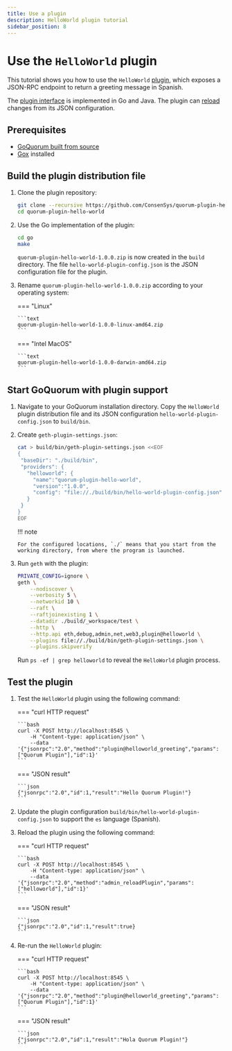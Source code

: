 ```yaml
---
title: Use a plugin
description: HelloWorld plugin tutorial
sidebar_position: 8
---
```


# Use the `HelloWorld` plugin

This tutorial shows you how to use the `HelloWorld` [plugin](../concepts/plugins.md), which exposes a JSON-RPC endpoint to return a greeting message in Spanish.

The [plugin interface](https://github.com/ConsenSys/quorum-plugin-definitions/blob/master/helloworld.proto) is implemented in Go and Java. The plugin can [reload](../concepts/plugins.md#plugin-reloading) changes from its JSON configuration.

## Prerequisites

- [GoQuorum built from source](../deploy/install/binaries.md#goquorum)
- [Gox](https://github.com/mitchellh/gox) installed

## Build the plugin distribution file

1.  Clone the plugin repository:

    ```bash
    git clone --recursive https://github.com/ConsenSys/quorum-plugin-hello-world.git
    cd quorum-plugin-hello-world
    ```

1.  Use the Go implementation of the plugin:

    ```bash
    cd go
    make
    ```

    `quorum-plugin-hello-world-1.0.0.zip` is now created in the `build` directory. The file `hello-world-plugin-config.json` is the JSON configuration file for the plugin.

1.  Rename `quorum-plugin-hello-world-1.0.0.zip` according to your operating system:

    === "Linux"

        ```text
        quorum-plugin-hello-world-1.0.0-linux-amd64.zip
        ```

    === "Intel MacOS"

        ```text
        quorum-plugin-hello-world-1.0.0-darwin-amd64.zip
        ```

## Start GoQuorum with plugin support

1.  Navigate to your GoQuorum installation directory. Copy the `HelloWorld` plugin distribution file and its JSON configuration `hello-world-plugin-config.json` to `build/bin`.

1.  Create `geth-plugin-settings.json`:

    ```bash
    cat > build/bin/geth-plugin-settings.json <<EOF
    {
     "baseDir": "./build/bin",
     "providers": {
       "helloworld": {
         "name":"quorum-plugin-hello-world",
         "version":"1.0.0",
         "config": "file://./build/bin/hello-world-plugin-config.json"
       }
     }
    }
    EOF
    ```

    !!! note

        For the configured locations, `./` means that you start from the working directory, from where the program is launched.

1.  Run `geth` with the plugin:

    ```bash
    PRIVATE_CONFIG=ignore \
    geth \
        --nodiscover \
        --verbosity 5 \
        --networkid 10 \
        --raft \
        --raftjoinexisting 1 \
        --datadir ./build/_workspace/test \
        --http \
        --http.api eth,debug,admin,net,web3,plugin@helloworld \
        --plugins file://./build/bin/geth-plugin-settings.json \
        --plugins.skipverify
    ```

    Run `ps -ef | grep helloworld` to reveal the `HelloWorld` plugin process.

## Test the plugin

1.  Test the `HelloWorld` plugin using the following command:

    === "curl HTTP request"

        ```bash
        curl -X POST http://localhost:8545 \
            -H "Content-type: application/json" \
            --data '{"jsonrpc":"2.0","method":"plugin@helloworld_greeting","params":["Quorum Plugin"],"id":1}'
        ```

    === "JSON result"

        ```json
        {"jsonrpc":"2.0","id":1,"result":"Hello Quorum Plugin!"}
        ```

1.  Update the plugin configuration `build/bin/hello-world-plugin-config.json` to support the `es` language (Spanish).

1.  Reload the plugin using the following command:

    === "curl HTTP request"

        ```bash
        curl -X POST http://localhost:8545 \
            -H "Content-type: application/json" \
            --data '{"jsonrpc":"2.0","method":"admin_reloadPlugin","params":["helloworld"],"id":1}'
        ```

    === "JSON result"

        ```json
        {"jsonrpc":"2.0","id":1,"result":true}
        ```

1.  Re-run the `HelloWorld` plugin:

    === "curl HTTP request"

        ```bash
        curl -X POST http://localhost:8545 \
            -H "Content-type: application/json" \
            --data '{"jsonrpc":"2.0","method":"plugin@helloworld_greeting","params":["Quorum Plugin"],"id":1}'
        ```

    === "JSON result"

        ```json
        {"jsonrpc":"2.0","id":1,"result":"Hola Quorum Plugin!"}
        ```

